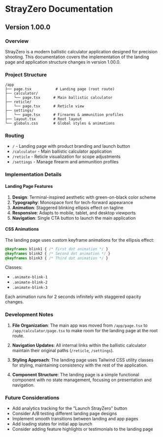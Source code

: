 # StrayZero Documentation

## Version 1.00.0

### Overview
StrayZero is a modern ballistic calculator application designed for precision shooting. This documentation covers the implementation of the landing page and application structure changes in version 1.00.0.

### Project Structure

```
/app
├── page.tsx           # Landing page (root route)
├── calculator/
│   └── page.tsx      # Main ballistic calculator
├── reticle/
│   └── page.tsx      # Reticle view
├── settings/
│   └── page.tsx      # Firearms & ammunition profiles
├── layout.tsx        # Root layout
└── globals.css       # Global styles & animations
```

### Routing

- `/` - Landing page with product branding and launch button
- `/calculator` - Main ballistic calculator application
- `/reticle` - Reticle visualization for scope adjustments
- `/settings` - Manage firearm and ammunition profiles

### Implementation Details

#### Landing Page Features
1. **Design**: Terminal-inspired aesthetic with green-on-black color scheme
2. **Typography**: Monospace font for tech-forward appearance
3. **Animation**: Staggered blinking ellipsis effect on tagline
4. **Responsive**: Adapts to mobile, tablet, and desktop viewports
5. **Navigation**: Single CTA button to launch the main application

#### CSS Animations
The landing page uses custom keyframe animations for the ellipsis effect:

```css
@keyframes blink1 { /* First dot animation */ }
@keyframes blink2 { /* Second dot animation */ }
@keyframes blink3 { /* Third dot animation */ }
```

Classes:
- `.animate-blink-1`
- `.animate-blink-2`
- `.animate-blink-3`

Each animation runs for 2 seconds infinitely with staggered opacity changes.

### Development Notes

1. **File Organization**: The main app was moved from `/app/page.tsx` to `/app/calculator/page.tsx` to make room for the landing page at the root route.

2. **Navigation Updates**: All internal links within the ballistic calculator maintain their original paths (`/reticle`, `/settings`).

3. **Styling Approach**: The landing page uses Tailwind CSS utility classes for styling, maintaining consistency with the rest of the application.

4. **Component Structure**: The landing page is a simple functional component with no state management, focusing on presentation and navigation.

### Future Considerations

- Add analytics tracking for the "Launch StrayZero" button
- Consider A/B testing different landing page designs
- Implement smooth transitions between landing and app pages
- Add loading states for initial app launch
- Consider adding feature highlights or testimonials to the landing page